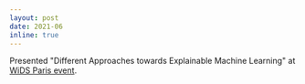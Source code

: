 ```yaml
---
layout: post
date: 2021-06
inline: true
---
```


Presented "Different Approaches towards Explainable Machine Learning" at <a href="https://www.eventbrite.fr/e/billets-wids-paris-women-power-it-152777251873">WiDS Paris event</a>.
